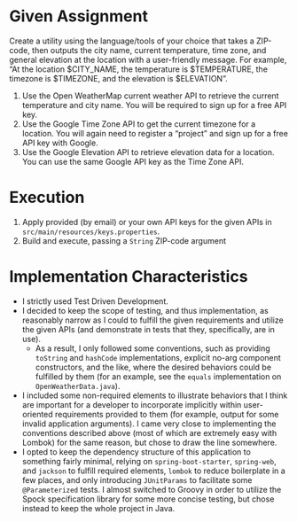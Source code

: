 # Given Assignment
Create a utility using the language/tools of your choice that takes a ZIP-code, then outputs the city name,
current temperature, time zone, and general elevation at the location with a user-friendly message. For
example, “At the location $CITY_NAME, the temperature is $TEMPERATURE, the timezone is $TIMEZONE,
and the elevation is $ELEVATION”.
1. Use the Open WeatherMap current weather API to retrieve the current temperature and city name. You
will be required to sign up for a free API key.
1. Use the Google Time Zone API to get the current timezone for a location. You will again need to
register a “project” and sign up for a free API key with Google.
1. Use the Google Elevation API to retrieve elevation data for a location. You can use the same Google
API key as the Time Zone API.

# Execution
1. Apply provided (by email) or your own API keys for the given APIs in `src/main/resources/keys.properties`.
1. Build and execute, passing a `String` ZIP-code argument

# Implementation Characteristics
- I strictly used Test Driven Development.
- I decided to keep the scope of testing, and thus implementation, as reasonably narrow as I could to fulfill the given requirements and utilize the given APIs (and demonstrate in tests that they, specifically, are in use).
  - As a result, I only followed some conventions, such as providing `toString` and `hashCode` implementations, explicit no-arg component constructors, and the like, where the desired behaviors could be fulfilled by them (for an example, see the `equals` implementation on `OpenWeatherData.java`).
- I included some non-required elements to illustrate behaviors that I think are important for a developer to incorporate implicitly within user-oriented requirements provided to them (for example, output for some invalid application arguments). I came very close to implementing the conventions described above (most of which are extremely easy with Lombok) for the same reason, but chose to draw the line somewhere.
- I opted to keep the dependency structure of this application to something fairly minimal, relying on `spring-boot-starter`, `spring-web`, and `jackson` to fulfill required elements, `lombok` to reduce boilerplate in a few places, and only introducing `JUnitParams` to facilitate some `@Parameterized` tests. I almost switched to Groovy in order to utilize the Spock specification library for some more concise testing, but chose instead to keep the whole project in Java.
